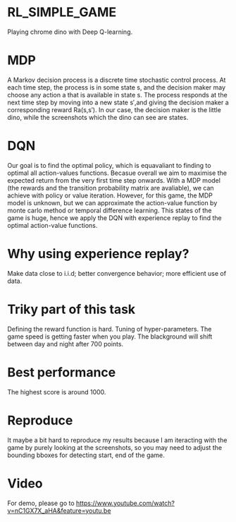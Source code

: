 # RL_SIMPLE_GAME
Playing chrome dino with Deep Q-learning.

# MDP 
A Markov decision process is a discrete time stochastic control process. At each time step, the process is in some state s, and the
decision maker may choose any action a that is available in state s. The process responds at the next time step by moving into 
a new state s′,and giving the decision maker a corresponding reward Ra(s,s′). 
In our case, the decision maker is the little dino, while the screenshots which the dino can see are states.

# DQN
Our goal is to find the optimal policy, which is equavaliant to finding to optimal all action-values functions. Becasue overall we aim to
maximise the expected return from the very first time step onwards. With a MDP model (the rewards and the transition probability matrix are
avaliable), we can achieve with policy or value iteration. However, for this game, the MDP model is unknown, but we can approximate the
action-value function by monte carlo method or temporal difference learning. This states of the game is huge, hence we apply the DQN with 
experience replay to find the optimal action-value functions.

# Why using experience replay?
Make data close to i.i.d; better convergence behavior; more efficient use of data.

# Triky part of this task
Defining the reward function is hard.
Tuning of hyper-parameters.
The game speed is getting faster when you play.
The blackground will shift between day and night after 700 points.

# Best performance
The highest score is around 1000.

# Reproduce
It maybe a bit hard to reproduce my results because I am iteracting with the game by purely looking at the screenshots, so you may need to 
adjust the bounding bboxes for detecting start, end of the game.

# Video
For demo, please go to https://www.youtube.com/watch?v=nC1GX7X_aHA&feature=youtu.be
